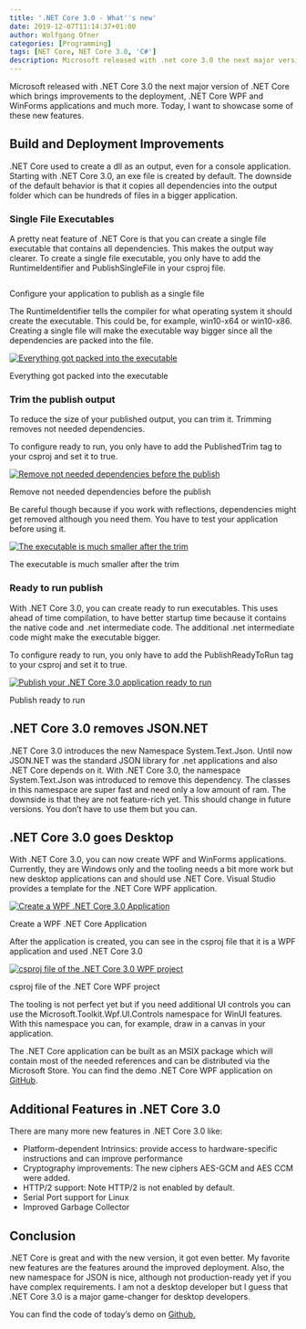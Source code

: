 ```yaml
---
title: '.NET Core 3.0 - What''s new'
date: 2019-12-07T11:14:37+01:00
author: Wolfgang Ofner
categories: [Programming]
tags: [NET Core, NET Core 3.0, 'C#']
description: Microsoft released with .net core 3.0 the next major version of .net core which brings improvements to the deployment and .net core desktop applications.
---
```

Microsoft released with .NET Core 3.0 the next major version of .NET Core which brings improvements to the deployment, .NET Core WPF and WinForms applications and much more. Today, I want to showcase some of these new features.

## Build and Deployment Improvements

.NET Core used to create a dll as an output, even for a console application. Starting with .NET Core 3.0, an exe file is created by default. The downside of the default behavior is that it copies all dependencies into the output folder which can be hundreds of files in a bigger application.

### Single File Executables

A pretty neat feature of .NET Core is that you can create a single file executable that contains all dependencies. This makes the output way clearer. To create a single file executable, you only have to add the RuntimeIdentifier and PublishSingleFile in your csproj file.

<div class="col-12 col-sm-10 aligncenter">
  <a href="/assets/img/posts/2019/12/Configure-your-application-to-publish-as-a-single-file.jpg"><img loading="lazy" src="/assets/img/posts/2019/12/Configure-your-application-to-publish-as-a-single-file.jpg" alt="" /></a>
  
  <p>
    Configure your application to publish as a single file
  </p>
</div>

The RuntimeIdentifier tells the compiler for what operating system it should create the executable. This could be, for example, win10-x64 or win10-x86. Creating a single file will make the executable way bigger since all the dependencies are packed into the file.

<div class="col-12 col-sm-10 aligncenter">
  <a href="/assets/img/posts/2019/12/Everything-got-packed-into-the-executable.jpg"><img loading="lazy" src="/assets/img/posts/2019/12/Everything-got-packed-into-the-executable.jpg" alt="Everything got packed into the executable" /></a>
  
  <p>
    Everything got packed into the executable
  </p>
</div>

### Trim the publish output

To reduce the size of your published output, you can trim it. Trimming removes not needed dependencies.

To configure ready to run, you only have to add the PublishedTrim tag to your csproj and set it to true.

<div class="col-12 col-sm-10 aligncenter">
  <a href="/assets/img/posts/2019/12/Remove-not-needed-dependencies-before-the-publish.jpg"><img loading="lazy" src="/assets/img/posts/2019/12/Remove-not-needed-dependencies-before-the-publish.jpg" alt="Remove not needed dependencies before the publish" /></a>
  
  <p>
    Remove not needed dependencies before the publish
  </p>
</div>

Be careful though because if you work with reflections, dependencies might get removed although you need them. You have to test your application before using it.

<div class="col-12 col-sm-10 aligncenter">
  <a href="/assets/img/posts/2019/12/The-executable-is-much-smaller-after-the-trim.jpg"><img loading="lazy" src="/assets/img/posts/2019/12/The-executable-is-much-smaller-after-the-trim.jpg" alt="The executable is much smaller after the trim" /></a>
  
  <p>
    The executable is much smaller after the trim
  </p>
</div>

### Ready to run publish

With .NET Core 3.0, you can create ready to run executables. This uses ahead of time compilation, to have better startup time because it contains the native code and .net intermediate code. The additional .net intermediate code might make the executable bigger.

To configure ready to run, you only have to add the PublishReadyToRun tag to your csproj and set it to true.

<div class="col-12 col-sm-10 aligncenter">
  <a href="/assets/img/posts/2019/12/Publish-ready-to-run.jpg"><img loading="lazy" src="/assets/img/posts/2019/12/Publish-ready-to-run.jpg" alt="Publish your .NET Core 3.0 application ready to run" /></a>
  
  <p>
    Publish ready to run
  </p>
</div>

## .NET Core 3.0 removes JSON.NET

.NET Core 3.0 introduces the new Namespace System.Text.Json. Until now JSON.NET was the standard JSON library for .net applications and also .NET Core depends on it. With .NET Core 3.0, the namespace System.Text.Json was introduced to remove this dependency. The classes in this namespace are super fast and need only a low amount of ram. The downside is that they are not feature-rich yet. This should change in future versions. You don&#8217;t have to use them but you can.

## .NET Core 3.0 goes Desktop

With .NET Core 3.0, you can now create WPF and WinForms applications. Currently, they are Windows only and the tooling needs a bit more work but new desktop applications can and should use .NET Core. Visual Studio provides a template for the .NET Core WPF application.

<div class="col-12 col-sm-10 aligncenter">
  <a href="/assets/img/posts/2019/12/Create-a-WPF-.NET-Core-Application.jpg"><img loading="lazy" src="/assets/img/posts/2019/12/Create-a-WPF-.NET-Core-Application.jpg" alt="Create a WPF .NET Core 3.0 Application" /></a>
  
  <p>
    Create a WPF .NET Core Application
  </p>
</div>

After the application is created, you can see in the csproj file that it is a WPF application and used .NET Core 3.0

<div class="col-12 col-sm-10 aligncenter">
  <a href="/assets/img/posts/2019/12/csproj-file-of-the-.NET-Core-WPF-project.jpg"><img loading="lazy" src="/assets/img/posts/2019/12/csproj-file-of-the-.NET-Core-WPF-project.jpg" alt="csproj file of the .NET Core 3.0 WPF project" /></a>
  
  <p>
    csproj file of the .NET Core WPF project
  </p>
</div>

The tooling is not perfect yet but if you need additional UI controls you can use the Microsoft.Toolkit.Wpf.UI.Controls namespace for WinUI features. With this namespace you can, for example, draw in a canvas in your application.

The .NET Core application can be built as an MSIX package which will contain most of the needed references and can be distributed via the Microsoft Store. You can find the demo .NET Core WPF application on <a href="https://github.com/WolfgangOfner/WPFDotNetCore" target="_blank" rel="noopener noreferrer">GitHub</a>.

## Additional Features in .NET Core 3.0

There are many more new features in .NET Core 3.0 like:

  * Platform-dependent Intrinsics: provide access to hardware-specific instructions and can improve performance
  * Cryptography improvements: The new ciphers AES-GCM and AES CCM were added.
  * HTTP/2 support: Note HTTP/2 is not enabled by default.
  * Serial Port support for Linux
  * Improved Garbage Collector

## Conclusion

.NET Core is great and with the new version, it got even better. My favorite new features are the features around the improved deployment. Also, the new namespace for JSON is nice, although not production-ready yet if you have complex requirements. I am not a desktop developer but I guess that .NET Core 3.0 is a major game-changer for desktop developers.

You can find the code of today&#8217;s demo on <a href="https://github.com/WolfgangOfner/CSharp-8.0" target="_blank" rel="noopener noreferrer">Github.</a>